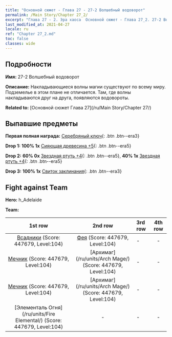 ```yaml
---
title: "Основной сюжет - Глава 27 - 27-2 Волшебный водоворот"
permalink: /Main Story/Chapter 27_2/
excerpt: "Глава 27 - 2. Эра хаоса  Основной сюжет - Глава 27_2. 27-2 Волшебный водоворот"
last_modified_at: 2021-04-27
locale: ru
ref: "Chapter 27_2.md"
toc: false
classes: wide
---
```


## Подробности

 **Имя:** 27-2 Волшебный водоворот

 **Описание:** Накладывающиеся волны магии существуют по всему миру. Подземелье в этом плане не отличается. Там, где волны накладываются друг на друга, появляются водовороты.

 **Related to:** [Основной сюжет Глава 27](/ru/Main Story/Chapter 27/)

## Выпавшие предметы

 **Первая полная награда:** [Серебряный ключ](/ItemsRU/con_693/){: .btn .btn--era3}

 **Drop 1:** **100% 1x** [Сияющая древесина +5](/ItemsRU/mat_97/){: .btn .btn--era5}

 **Drop 2:** **60% 0x** [Звездная ртуть +4](/ItemsRU/mat_91/){: .btn .btn--era5}, **40% 1x** [Звездная ртуть +4](/ItemsRU/mat_91/){: .btn .btn--era5}

 **Drop 3:** **100% 1x** [Свиток заклинания](/ItemsRU/con_694/){: .btn .btn--era3}


## Fight against Team
 **Hero:** h_Adelaide

 **Team:**


  | 1st row | 2nd row | 3rd row | 4th row |
  |:----:|:----:|:----|:----:|
  | [Всадники](/ru/units/Cavalier/) (Score: 447679, Level:104)  | [Фея](/ru/units/Sprite/) (Score: 447679, Level:104)  | - | - |
  | [Мечник](/ru/units/Swordsman/) (Score: 447679, Level:104)  | [Архимаг](/ru/units/Arch Mage/) (Score: 447679, Level:104)  | - | - |
  | [Мечник](/ru/units/Swordsman/) (Score: 447679, Level:104)  | [Архимаг](/ru/units/Arch Mage/) (Score: 447679, Level:104)  | - | - |
  | [Элементаль Огня](/ru/units/Fire Elemental/) (Score: 447679, Level:104)  | - | - | - |


